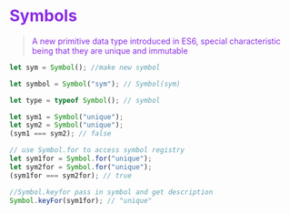 <head>
  <link 
  <link 
      rel="stylesheet" 
      type="text/css" 
      media="all" 
      href="../boilerplate/color.css"/>
  <link 
      rel="stylesheet" 
      type="text/css" 
      media="all" 
      href="../boilerplate/CSS.css"/>
  <link 
      href="https://fonts.googleapis.com/css?family=Fira+Mono:500&display=swap" 
      rel="stylesheet">

<style> 
.symbol {
    color:blueviolet;
}
.iterator {
    color:coral;
}
</style>
</head>    

# <span class="symbol">Symbols</span>

 > <span class="symbol"> A new primitive data type introduced in ES6, special characteristic being that they are <span class="Violet">unique</span> and <span class="Violet">immutable</span></span>

```js
let sym = Symbol(); //make new symbol

let symbol = Symbol("sym"); // Symbol(sym)

let type = typeof Symbol(); // symbol

let sym1 = Symbol("unique");
let sym2 = Symbol("unique");
(sym1 === sym2); // false

// use Symbol.for to access symbol registry
let sym1for = Symbol.for("unique");
let sym2for = Symbol.for("unique");
(sym1for === sym2for); // true

//Symbol.keyfor pass in symbol and get description
Symbol.keyFor(sym1for); // "unique"
```